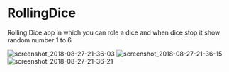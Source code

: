 # RollingDice
Rolling Dice app in which you can role a dice and when dice stop it show random number 1 to 6

![screenshot_2018-08-27-21-36-03](https://user-images.githubusercontent.com/8606340/44670943-bae58400-aa41-11e8-8eda-8733a0719077.png)
![screenshot_2018-08-27-21-36-15](https://user-images.githubusercontent.com/8606340/44670945-bb7e1a80-aa41-11e8-8a82-b63a05722b0c.png)
![screenshot_2018-08-27-21-36-21](https://user-images.githubusercontent.com/8606340/44670942-ba4ced80-aa41-11e8-8f45-3f81881e276c.png)
